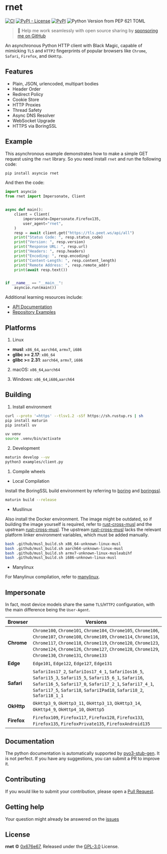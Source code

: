 # rnet

[![CI](https://github.com/0x676e67/rnet/actions/workflows/ci.yml/badge.svg)](https://github.com/0x676e67/rnet/actions/workflows/style.yml)
[![PyPI - License](https://img.shields.io/pypi/l/rnet)](https://github.com/0x676e67/rnet/blob/main/LICENSE)
[![PyPI](https://img.shields.io/pypi/v/rnet)](https://pypi.org/project/rnet/)
![Python Version from PEP 621 TOML](https://img.shields.io/python/required-version-toml?tomlFilePath=https%3A%2F%2Fraw.githubusercontent.com%2F0x676e67%2Frnet%2Fmain%2Fpyproject.toml)

> 🚀 Help me work seamlessly with open source sharing by [sponsoring me on GitHub](https://github.com/0x676e67/0x676e67/blob/main/SPONSOR.md)

An asynchronous Python HTTP client with Black Magic, capable of mimicking `TLS` and `HTTP2` fingerprints of popular browsers like `Chrome`, `Safari`, `Firefox`, and `OkHttp`.

## Features

- Plain, JSON, urlencoded, multipart bodies
- Header Order
- Redirect Policy
- Cookie Store
- HTTP Proxies
- Thread Safety
- Async DNS Resolver
- WebSocket Upgrade
- HTTPS via BoringSSL

## Example

This asynchronous example demonstrates how to make a simple GET request using the `rnet` library. So you need install `rnet` and run the following code:

```bash
pip install asyncio rnet
```

And then the code:

```python
import asyncio
from rnet import Impersonate, Client


async def main():
    client = Client(
        impersonate=Impersonate.Firefox135,
        user_agent="rnet",
    )
    resp = await client.get("https://tls.peet.ws/api/all")
    print("Status Code: ", resp.status_code)
    print("Version: ", resp.version)
    print("Response URL: ", resp.url)
    print("Headers: ", resp.headers)
    print("Encoding: ", resp.encoding)
    print("Content-Length: ", resp.content_length)
    print("Remote Address: ", resp.remote_addr)
    print(await resp.text())


if __name__ == "__main__":
    asyncio.run(main())

```

Additional learning resources include:

- [API Documentation](https://github.com/0x676e67/rnet/blob/main/rnet.pyi)
- [Repository Examples](https://github.com/0x676e67/rnet/tree/main/examples)

## Platforms

1. Linux

- **musl**: `x86_64`, `aarch64`, `armv7`, `i686`
- **glibc >= 2.17**: `x86_64`
- **glibc >= 2.31**: `aarch64`, `armv7`, `i686`

2. macOS: `x86_64`,`aarch64`

3. Windows: `x86_64`,`i686`,`aarch64`

## Building

1. Install environment

```bash
curl --proto '=https' --tlsv1.2 -sSf https://sh.rustup.rs | sh
pip install maturin
pip install uv

uv venv
source .venv/bin/activate
```

2. Development

```bash
maturin develop --uv
python3 examples/client.py
```

1. Compile wheels

- Local Compilation

Install the BoringSSL build environment by referring to [boring](https://github.com/cloudflare/boring/blob/master/.github/workflows/ci.yml) and [boringssl](https://github.com/google/boringssl/blob/master/BUILDING.md#build-prerequisites).

```bash
maturin build --release
```

- Musllinux

Also install the Docker environment. The image might be outdated, so if building the image yourself is required, refer to [rust-cross-musl](https://github.com/0x676e67/toolchain/blob/master/rust-musl-cross/Dockerfile) and the upstream [rust-cross-musl](https://github.com/rust-cross/rust-musl-cross). The upstream [rust-cross-musl](https://github.com/rust-cross/rust-musl-cross) lacks the relevant platform linker environment variables, which must be added manually.
  
```bash
bash .github/musl_build.sh x86_64-unknown-linux-musl
bash .github/musl_build.sh aarch64-unknown-linux-musl
bash .github/musl_build.sh armv7-unknown-linux-musleabihf
bash .github/musl_build.sh i686-unknown-linux-musl
```

- Manylinux

For Manylinux compilation, refer to [manylinux](https://github.com/PyO3/maturin?tab=readme-ov-file#manylinux-and-auditwheel).

## Impersonate

In fact, most device models share the same `TLS`/`HTTP2` configuration, with the main difference being the `User-Agent`.

| **Browser**   | **Versions**                                                                                     |
|---------------|--------------------------------------------------------------------------------------------------|
| **Chrome**    | `Chrome100`, `Chrome101`, `Chrome104`, `Chrome105`, `Chrome106`, `Chrome107`, `Chrome108`, `Chrome109`, `Chrome114`, `Chrome116`, `Chrome117`, `Chrome118`, `Chrome119`, `Chrome120`, `Chrome123`, `Chrome124`, `Chrome126`, `Chrome127`, `Chrome128`, `Chrome129`, `Chrome130`, `Chrome131`, `Chrome133` |
| **Edge**      | `Edge101`, `Edge122`, `Edge127`, `Edge131`                                                       |
| **Safari**    | `SafariIos17_2`, `SafariIos17_4_1`, `SafariIos16_5`, `Safari15_3`, `Safari15_5`, `Safari15_6_1`, `Safari16`, `Safari16_5`, `Safari17_0`, `Safari17_2_1`, `Safari17_4_1`, `Safari17_5`, `Safari18`, `SafariIPad18`, `Safari18_2`, `Safari18_1_1` |
| **OkHttp**    | `OkHttp3_9`, `OkHttp3_11`, `OkHttp3_13`, `OkHttp3_14`, `OkHttp4_9`, `OkHttp4_10`, `OkHttp5`         |
| **Firefox**   | `Firefox109`, `Firefox117`, `Firefox128`, `Firefox133`, `Firefox135`, `FirefoxPrivate135`, `FirefoxAndroid135` |

## Documentation

The python documentation is automatically supported by [pyo3-stub-gen](https://github.com/Jij-Inc/pyo3-stub-gen). It is not perfect. If you have any suggestions, you can submit a PR to improve it.

## Contributing

If you would like to submit your contribution, please open a [Pull Request](https://github.com/0x676e67/rnet/pulls).

## Getting help

Your question might already be answered on the [issues](https://github.com/0x676e67/rnet/issues)

## License

**rnet** © [0x676e67](https://github.com/0x676e67), Released under the [GPL-3.0](./LICENSE) License.
